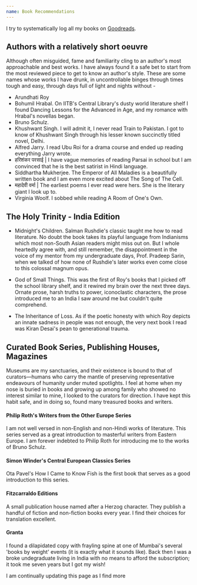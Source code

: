 ```yaml
---
name: Book Recommendations
---
```

I try to systematically log all my books on [Goodreads](https://www.goodreads.com/user/show/58088325-toshi-parmar). 
## Authors with a relatively short oeuvre
Although often misguided, fame and familiarity cling to an author's most approachable and best works. I have always found it a safe bet to start from the most reviewed piece to get to know an author's style. These are some names whose works I have drunk, in uncontrollable binges through times tough and easy, through days full of light and nights without -

- Arundhati Roy
- Bohumil Hrabal.
    On IITB's Central Library's dusty world literature shelf I found Dancing Lessons for the Advanced in Age, and my romance with Hrabal's novellas began.
- Bruno Schulz.
- Khushwant Singh.
    I will admit it, I never read Train to Pakistan. I got to know of Khushwant Singh through his lesser known succinctly titled novel, Delhi.
- Alfred Jarry.
    I read Ubu Roi for a drama course and ended up reading everything Jarry wrote.
- हरिशंकर परसाई |
    I have vague memories of reading Parsai in school but I am convinced that he is the best satirist in Hindi language.
- Siddhartha Mukherjee.
    The Emperor of All Maladies is a beautifully written book and I am even more excited about The Song of The Cell.
- महादेवी वर्मा |
    The earliest poems I ever read were hers. She is the literary giant I look up to.
- Virginia Woolf.
    I sobbed while reading A Room of One's Own.    

## The Holy Trinity - India Edition

- Midnight's Children. Salman Rushdie's classic taught me how to read literature. No doubt the book takes its playful language from Indianisms which most non-South Asian readers might miss out on. But I whole heartedly agree with, and still remember, the disappointment in the voice of my mentor from my undergraduate days, Prof. Pradeep Sarin, when we talked of how none of Rushdie's later works even come close to this colossal magnum opus.

- God of Small Things. This was the first of Roy's books that I picked off the school library shelf, and it rewired my brain over the next three days. Ornate prose, harsh truths to power, iconoclastic characters, the prose introduced me to an India I saw around me but couldn't quite comprehend. 

- The Inheritance of Loss. As if the poetic honesty with which Roy depicts an innate sadness in people was not enough, the very next book I read was Kiran Desai's pean to generational trauma. 

## Curated Book Series, Publishing Houses, Magazines
Museums are my sanctuaries, and their existence is bound to that of curators—humans who carry the mantle of preserving representative endeavours of humanity under muted spotlights. I feel at home when my nose is buried in books and growing up among family who showed no interest similar to mine, I looked to the curators for direction. I have kept this habit safe, and in doing so, found many treasured books and writers.

#### Philip Roth's Writers from the Other Europe Series
I am not well versed in non-English and non-Hindi works of literature. This series served as a great introduction to masterful writers from Eastern Europe. I am forever indebted to Philip Roth for introducing me to the works of Bruno Schulz.

#### Simon Winder's Central European Classics Series
Ota Pavel's How I Came to Know Fish is the first book that serves as a good introduction to this series.

#### Fitzcarraldo Editions
A small publication house named after a Herzog character. They publish a handful of fiction and non-fiction books every year. I find their choices for translation excellent.

#### Granta
I found a dilapidated copy with frayling spine at one of Mumbai's several 'books by weight' events (it is exactly what it sounds like). Back then I was a broke undegraduate living in India with no means to afford the subscription; it took me seven years but I got my wish!

I am continually updating this page as I find more 